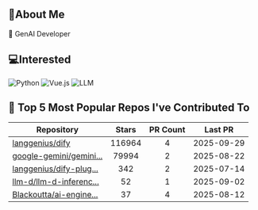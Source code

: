 ## 💫About Me 
🌱 GenAI Developer

## 💻Interested
![Python](https://img.shields.io/badge/python-3670A0?style=for-the-badge&logo=python&logoColor=ffdd54)   ![Vue.js](https://img.shields.io/badge/vuejs-%2335495e.svg?style=for-the-badge&logo=vuedotjs&logoColor=%234FC08D)  ![LLM](https://img.shields.io/badge/LLM-%23412991.svg?style=for-the-badge&logo=openai&logoColor=white)

## 🌟 Top 5 Most Popular Repos I've Contributed To

| Repository | Stars | PR Count | Last PR |
|-----|:---:|:---:|:---:|
| [langgenius/dify](https://github.com/langgenius/dify) | 116964 | 4 | 2025-09-29 |
| [google-gemini/gemini...](https://github.com/google-gemini/gemini-cli) | 79994 | 2 | 2025-08-22 |
| [langgenius/dify-plug...](https://github.com/langgenius/dify-plugin-daemon) | 342 | 2 | 2025-07-14 |
| [llm-d/llm-d-inferenc...](https://github.com/llm-d/llm-d-inference-sim) | 52 | 1 | 2025-09-02 |
| [Blackoutta/ai-engine...](https://github.com/Blackoutta/ai-engineer-training) | 37 | 4 | 2025-08-12 |

